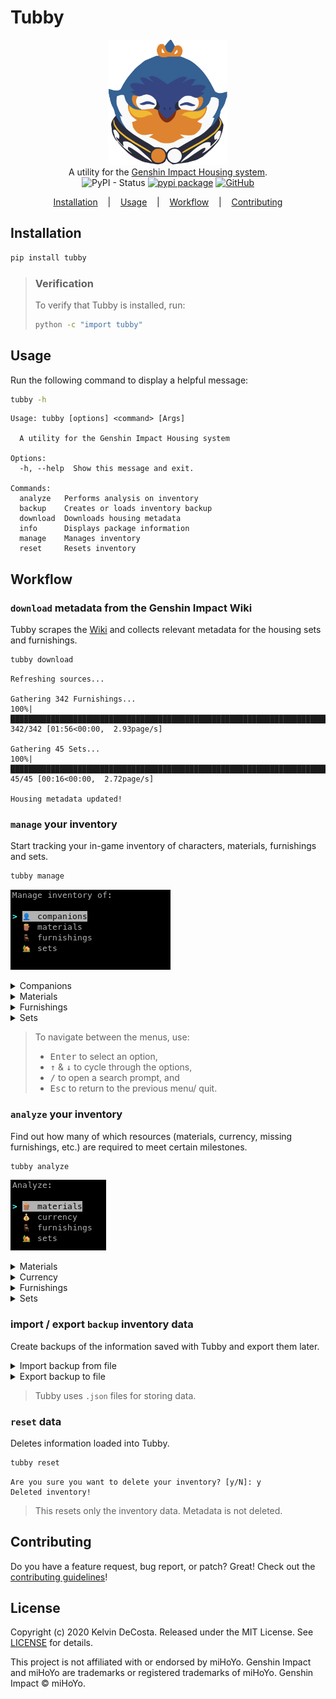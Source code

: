# Tubby

<p align=center>

  <img src="assets/logo.png" height="200px"/>

  <br>
  <span>A utility for the <a href="https://genshin-impact.fandom.com/wiki/Housing">Genshin Impact Housing system</a>.</span>
  <br>
  <img alt="PyPI - Status" src="https://img.shields.io/pypi/status/tubby">
  <a target="_blank" href="https://pypi.python.org/pypi/tubby/"><img alt="pypi package" src="https://img.shields.io/pypi/v/tubby?color=light%20green"></a>
  <a target="_blank" href="https://github.com/kelvindecosta/tubby/blob/master/LICENSE" title="License: MIT"><img alt="GitHub" src="https://img.shields.io/github/license/kelvindecosta/tubby?color=blue"></a>
</p>

<p align="center">
  <a href="#installation">Installation</a>
  &nbsp;&nbsp;&nbsp;|&nbsp;&nbsp;&nbsp;
  <a href="#usage">Usage</a>
  &nbsp;&nbsp;&nbsp;|&nbsp;&nbsp;&nbsp;
  <a href="#workflow">Workflow</a>
  &nbsp;&nbsp;&nbsp;|&nbsp;&nbsp;&nbsp;
  <a href="https://github.com/kelvindecosta/tubby/blob/master/CONTRIBUTING.md">Contributing</a>
</p>

## Installation

```bash
pip install tubby
```

> ### Verification
>
> To verify that Tubby is installed, run:
>
> ```bash
> python -c "import tubby"
> ```

## Usage

Run the following command to display a helpful message:

```bash
tubby -h
```

```
Usage: tubby [options] <command> [Args]

  A utility for the Genshin Impact Housing system

Options:
  -h, --help  Show this message and exit.

Commands:
  analyze   Performs analysis on inventory
  backup    Creates or loads inventory backup
  download  Downloads housing metadata
  info      Displays package information
  manage    Manages inventory
  reset     Resets inventory
```

## Workflow

### `download` metadata from the Genshin Impact Wiki

Tubby scrapes the [Wiki](https://genshin-impact.fandom.com/wiki/Genshin_Impact_Wiki) and collects relevant metadata for the housing sets and furnishings.

```bash
tubby download
```

```
Refreshing sources...

Gathering 342 Furnishings...
100%|█████████████████████████████████████████████████████████████████████████████| 342/342 [01:56<00:00,  2.93page/s]

Gathering 45 Sets...
100%|███████████████████████████████████████████████████████████████████████████████| 45/45 [00:16<00:00,  2.72page/s]

Housing metadata updated!
```

### `manage` your inventory

Start tracking your in-game inventory of characters, materials, furnishings and sets.

```bash
tubby manage
```

![Manage menu](assets/manage.png)

<details>

<summary>Companions</summary>

![Manage companions menu](assets/manage-companions.png)

</details>

<details>

<summary>Materials</summary>

![Manage materials menu](assets/manage-materials.png)

</details>

<details>

<summary>Furnishings</summary>

![Manage furnishings menu](assets/manage-furnishings.png)

![Manage furnishing menu](assets/manage-furnishing.png)

</details>

<details>

<summary>Sets</summary>

![Manage sets menu](assets/manage-sets.png)

![Manage set menu](assets/manage-set.png)

</details>

> To navigate between the menus, use:
>
> - <kbd>Enter</kbd> to select an option,
> - <kbd>↑</kbd> & <kbd>↓</kbd> to cycle through the options,
> - <kbd>/</kbd> to open a search prompt, and
> - <kbd>Esc</kbd> to return to the previous menu/ quit.

### `analyze` your inventory

Find out how many of which resources (materials, currency, missing furnishings, etc.) are required to meet certain milestones.

```bash
tubby analyze
```

![Analyze menu](assets/analyze.png)

<details>

<summary>Materials</summary>

![Analyze materials menu](assets/analyze-materials.png)

</details>

<details>

<summary>Currency</summary>

![Analyze currency menu](assets/analyze-currency.png)

</details>

<details>

<summary>Furnishings</summary>

![Analyze furnishings menu](assets/analyze-furnishings.png)

![Analyze furnishing menu](assets/analyze-furnishing.png)

</details>

<details>

<summary>Sets</summary>

![Analyze sets menu](assets/analyze-sets.png)

![Analyze set menu](assets/analyze-set.png)

</details>

### import / export `backup` inventory data

Create backups of the information saved with Tubby and export them later.

<details>

<summary>Import backup from file</summary>

```bash
tubby backup -i backup/my_inventory.json
```

```
Are you sure you want to import inventory from 'backup/my_inventory.json'? [y/N]: y
Imported backup!
```

</details>

<details>

<summary>Export backup to file</summary>

```bash
tubby backup -e backup/my_inventory.json
```

```
Are you sure you want to export inventory to 'backup/my_inventory.json'? [y/N]: y
Exported backup!
```

</details>

> Tubby uses `.json` files for storing data.

### `reset` data

Deletes information loaded into Tubby.

```bash
tubby reset
```

```
Are you sure you want to delete your inventory? [y/N]: y
Deleted inventory!
```

> This resets only the inventory data.
> Metadata is not deleted.

## Contributing

Do you have a feature request, bug report, or patch? Great! Check out the [contributing guidelines](https://github.com/kelvindecosta/tubby/blob/master/CONTRIBUTING.md)!

## License

Copyright (c) 2020 Kelvin DeCosta. Released under the MIT License. See [LICENSE](https://github.com/kelvindecosta/tubby/blob/master/LICENSE) for details.

This project is not affiliated with or endorsed by miHoYo.
Genshin Impact and miHoYo are trademarks or registered trademarks of miHoYo.
Genshin Impact © miHoYo.
